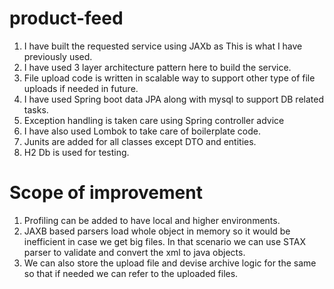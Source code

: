 # product-feed
1. I have built the requested service using JAXb as This is what I have previously used.
2. I have used 3 layer architecture pattern here to build the service.
3. File upload code is written in scalable way to support other type of file uploads if needed in future.
4. I have used Spring boot data JPA along with mysql to support DB related tasks.
5. Exception handling is taken care using Spring controller advice
6. I have also used Lombok to take care of boilerplate code.
7. Junits are added for all classes except DTO and entities.  
8. H2 Db is used for testing.



# Scope of improvement
1. Profiling can be added to have local and higher environments.
2. JAXB based parsers load whole object in memory so it would be inefficient in case we get big files. In that scenario we can use STAX parser to validate and convert the xml to java objects.
3. We can also store the upload file and devise archive logic for the same so that if needed we can refer to the uploaded files.